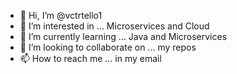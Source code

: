 - 👋 Hi, I’m @vctrtello1
- 👀 I’m interested in ... Microservices and Cloud
- 🌱 I’m currently learning ... Java and Microservices
- 💞️ I’m looking to collaborate on ... my repos
- 📫 How to reach me ... in my email

<!---
vctrtello1/vctrtello1 is a ✨ special ✨ repository because its `README.md` (this file) appears on your GitHub profile.
You can click the Preview link to take a look at your changes.
--->
